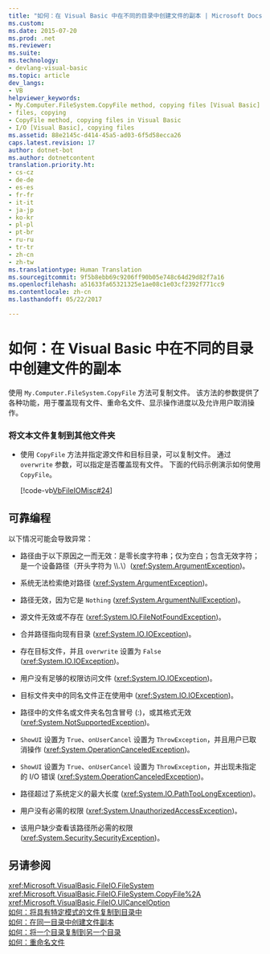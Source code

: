 ```yaml
---
title: "如何：在 Visual Basic 中在不同的目录中创建文件的副本 | Microsoft Docs"
ms.custom: 
ms.date: 2015-07-20
ms.prod: .net
ms.reviewer: 
ms.suite: 
ms.technology:
- devlang-visual-basic
ms.topic: article
dev_langs:
- VB
helpviewer_keywords:
- My.Computer.FileSystem.CopyFile method, copying files [Visual Basic]
- files, copying
- CopyFile method, copying files in Visual Basic
- I/O [Visual Basic], copying files
ms.assetid: 88e2145c-d414-45a5-ad03-6f5d58ecca26
caps.latest.revision: 17
author: dotnet-bot
ms.author: dotnetcontent
translation.priority.ht:
- cs-cz
- de-de
- es-es
- fr-fr
- it-it
- ja-jp
- ko-kr
- pl-pl
- pt-br
- ru-ru
- tr-tr
- zh-cn
- zh-tw
ms.translationtype: Human Translation
ms.sourcegitcommit: 9f5b8ebb69c9206ff90b05e748c64d29d82f7a16
ms.openlocfilehash: a51633fa65321325e1ae08c1e03cf2392f771cc9
ms.contentlocale: zh-cn
ms.lasthandoff: 05/22/2017

---
```

# <a name="how-to-create-a-copy-of-a-file-in-a-different-directory-in-visual-basic"></a>如何：在 Visual Basic 中在不同的目录中创建文件的副本
使用 `My.Computer.FileSystem.CopyFile` 方法可复制文件。 该方法的参数提供了各种功能，用于覆盖现有文件、重命名文件、显示操作进度以及允许用户取消操作。  
  
### <a name="to-copy-a-text-file-to-another-folder"></a>将文本文件复制到其他文件夹  
  
-   使用 `CopyFile` 方法并指定源文件和目标目录，可以复制文件。 通过 `overwrite` 参数，可以指定是否覆盖现有文件。 下面的代码示例演示如何使用 `CopyFile`。  
  
     [!code-vb[VbFileIOMisc#24](../../../../visual-basic/developing-apps/programming/drives-directories-files/codesnippet/VisualBasic/how-to-create-a-copy-of-a-file-in-a-different-directory_1.vb)]  
  
## <a name="robust-programming"></a>可靠编程  
 以下情况可能会导致异常：  
  
-   路径由于以下原因之一而无效：是零长度字符串；仅为空白；包含无效字符；是一个设备路径（开头字符为 \\\\.\\）(<xref:System.ArgumentException>)。  
  
-   系统无法检索绝对路径 (<xref:System.ArgumentException>)。  
  
-   路径无效，因为它是 `Nothing` (<xref:System.ArgumentNullException>)。  
  
-   源文件无效或不存在 (<xref:System.IO.FileNotFoundException>)。  
  
-   合并路径指向现有目录 (<xref:System.IO.IOException>)。  
  
-   存在目标文件，并且 `overwrite` 设置为 `False` (<xref:System.IO.IOException>)。  
  
-   用户没有足够的权限访问文件 (<xref:System.IO.IOException>)。  
  
-   目标文件夹中的同名文件正在使用中 (<xref:System.IO.IOException>)。  
  
-   路径中的文件名或文件夹名包含冒号 (:)，或其格式无效 (<xref:System.NotSupportedException>)。  
  
-   `ShowUI` 设置为 `True`、`onUserCancel` 设置为 `ThrowException`，并且用户已取消操作 (<xref:System.OperationCanceledException>)。  
  
-   `ShowUI` 设置为 `True`、`onUserCancel` 设置为 `ThrowException`，并出现未指定的 I/O 错误 (<xref:System.OperationCanceledException>)。  
  
-   路径超过了系统定义的最大长度 (<xref:System.IO.PathTooLongException>)。  
  
-   用户没有必需的权限 (<xref:System.UnauthorizedAccessException>)。  
  
-   该用户缺少查看该路径所必需的权限 (<xref:System.Security.SecurityException>)。  
  
## <a name="see-also"></a>另请参阅  
 <xref:Microsoft.VisualBasic.FileIO.FileSystem>   
 <xref:Microsoft.VisualBasic.FileIO.FileSystem.CopyFile%2A>   
 <xref:Microsoft.VisualBasic.FileIO.UICancelOption>   
 [如何：将具有特定模式的文件复制到目录中](../../../../visual-basic/developing-apps/programming/drives-directories-files/how-to-copy-files-with-a-specific-pattern-to-a-directory.md)   
 [如何：在同一目录中创建文件副本](../../../../visual-basic/developing-apps/programming/drives-directories-files/how-to-create-a-copy-of-a-file-in-the-same-directory.md)   
 [如何：将一个目录复制到另一个目录](../../../../visual-basic/developing-apps/programming/drives-directories-files/how-to-copy-a-directory-to-another-directory.md)   
 [如何：重命名文件](../../../../visual-basic/developing-apps/programming/drives-directories-files/how-to-rename-a-file.md)

